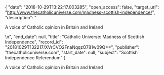 {
  "date": "2018-10-29T13:22:17.003285", 
  "open_access": false, 
  "target_url": "http://www.thecatholicuniverse.com/madness-scottish-independence/", 
  "description": "<p>A voice of Catholic opinion in Britain and Ireland</p>\n", 
  "end_date": null, 
  "title": "Catholic Universe: Madness of Scottish Independence", 
  "record_id": "20181029T132217/XVrCVO2FnaNqqzO781w09Q==", 
  "publisher": "thecatholicuniverse.com", 
  "start_date": null, 
  "subject": "Scottish Independence Referendum"
}

<p>A voice of Catholic opinion in Britain and Ireland</p>
